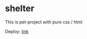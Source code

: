 # shelter

This is pet-project with pure css / html

Deploy: [link](https://alwaysadevzero.github.io/shelter/shelter/)
